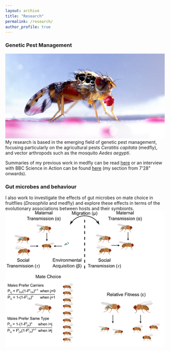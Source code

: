 ```yaml
---
layout: archive
title: "Research"
permalink: /research/
author_profile: true
---
```


### **Genetic Pest Management**
<img src='/images/13990891822229_medfly_1.png' class="align-right" alt="" vertical-align: middle> My research is based in the emerging field of genetic pest management, focusing particularly on the agricultural pests *Ceratitis capitata* (medfly), and vector arthropods such as the mosquito *Aedes aegypti*. 

Summaries of my previous work in medfly can be read [here](https://www.vice.com/en_us/article/vvbzz4/a-bioengineered-solution-to-one-of-agricultures-most-devious-pests-medflies) or an interview with BBC Science in Action can be found [here](https://www.bbc.co.uk/programmes/p024bsk9) (my section from 7'28" onwards).


### **Gut microbes and behaviour**
I also work to investigate the effects of gut microbes on mate choice in fruitflies (*Drosophila* and medfly) and explore these effects in terms of the evolutionary associations between hosts and their symbionts.<br/><img src='/images/transmission_V3.png'>
